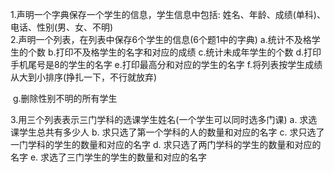 1.声明一个字典保存一个学生的信息，学生信息中包括: 姓名、年龄、成绩(单科)、电话、性别(男、女、不明)   
2.声明一个列表，在列表中保存6个学生的信息(6个题1中的字典)
	a.统计不及格学生的个数
	b.打印不及格学生的名字和对应的成绩
	c.统计未成年学生的个数
	d.打印手机尾号是8的学生的名字
	e.打印最高分和对应的学生的名字
	f.将列表按学生成绩从大到小排序(挣扎一下，不行就放弃) 

​	g.删除性别不明的所有学生


3.用三个列表表示三门学科的选课学生姓名(一个学生可以同时选多门课)
	a. 求选课学生总共有多少人
 	b. 求只选了第一个学科的人的数量和对应的名字
	c. 求只选了一门学科的学生的数量和对应的名字
 	d. 求只选了两门学科的学生的数量和对应的名字
	e. 求选了三门学生的学生的数量和对应的名字

